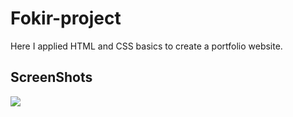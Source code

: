 # Fokir-project
Here I applied HTML and CSS basics to create a portfolio website.
## ScreenShots
<div>
  <img src="https://github.com/user-attachments/assets/a13d9da5-f08c-46aa-8786-4ac337aded52">
</div>

